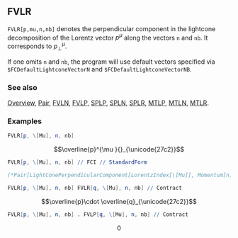 ```mathematica
 
```

## FVLR

`FVLR[p,mu,n,nb]` denotes the perpendicular component in the lightcone decomposition of the Lorentz vector $p^{\mu }$  along the vectors `n` and `nb`. It corresponds to $p^{\mu }_{\perp}$.

If one omits `n` and `nb`, the program will use default vectors specified via `$FCDefaultLightconeVectorN` and `$FCDefaultLightconeVectorNB`.

### See also

[Overview](Extra/FeynCalc.md), [Pair](Pair.md), [FVLN](FVLN.md), [FVLP](FVLP.md), [SPLP](SPLP.md), [SPLN](SPLN.md), [SPLR](SPLR.md), [MTLP](MTLP.md), [MTLN](MTLN.md), [MTLR](MTLR.md).

### Examples

```mathematica
FVLR[p, \[Mu], n, nb]
```

$$\overline{p}^{\mu }{}_{\unicode{27c2}}$$

```mathematica
FVLR[p, \[Mu], n, nb] // FCI // StandardForm

(*Pair[LightConePerpendicularComponent[LorentzIndex[\[Mu]], Momentum[n],Momentum[nb]], LightConePerpendicularComponent[Momentum[p], Momentum[n], Momentum[nb]]]*)
```

```mathematica
FVLR[p, \[Mu], n, nb] FVLR[q, \[Mu], n, nb] // Contract
```

$$\overline{p}\cdot \overline{q}_{\unicode{27c2}}$$

```mathematica
FVLR[p, \[Mu], n, nb] . FVLP[q, \[Mu], n, nb] // Contract
```

$$0$$
